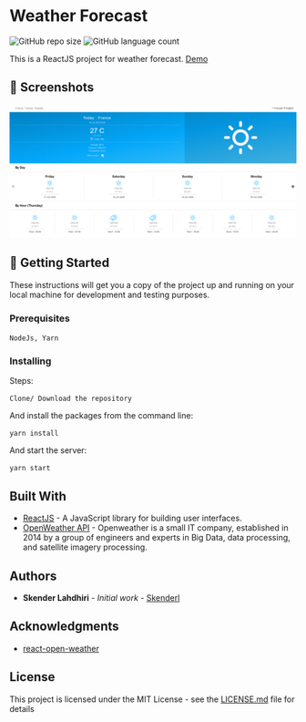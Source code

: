 # Weather Forecast

![GitHub repo size](https://img.shields.io/github/repo-size/skenderl/ReactJs-WeatherForecast)
![GitHub language count](https://img.shields.io/github/languages/count/skenderl/ReactJs-WeatherForecast)

This is a ReactJS project for weather forecast. [Demo](https://reactjs-weatherapp.herokuapp.com/)

## 📸 Screenshots
<img src="screenshots/screenshot.png"/>

## 🏁 Getting Started

These instructions will get you a copy of the project up and running on your local machine for development and testing purposes.

### Prerequisites

```
NodeJs, Yarn
```

### Installing

Steps:

```
Clone/ Download the repository
```

And install the packages from the command line:

```
yarn install
```

And start the server:

```
yarn start
```

## Built With

* [ReactJS](https://reactjs.org/) - A JavaScript library for building user interfaces.
* [OpenWeather API](https://openweathermap.org/) - Openweather is a small IT company, established in 2014 by a group of engineers and experts in Big Data, data processing, and satellite imagery processing.

## Authors

* **Skender Lahdhiri** - *Initial work* - [Skenderl](https://github.com/skenderl)

## Acknowledgments

* [react-open-weather](https://www.npmjs.com/package/react-open-weather)

## License

This project is licensed under the MIT License - see the [LICENSE.md](LICENSE.md) file for details
